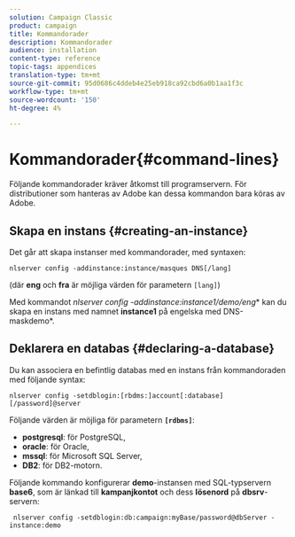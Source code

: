 ```yaml
---
solution: Campaign Classic
product: campaign
title: Kommandorader
description: Kommandorader
audience: installation
content-type: reference
topic-tags: appendices
translation-type: tm+mt
source-git-commit: 95d0686c4ddeb4e25eb918ca92cbd6a0b1aa1f3c
workflow-type: tm+mt
source-wordcount: '150'
ht-degree: 4%

---
```



# Kommandorader{#command-lines}

Följande kommandorader kräver åtkomst till programservern. För distributioner som hanteras av Adobe kan dessa kommandon bara köras av Adobe.

## Skapa en instans {#creating-an-instance}

Det går att skapa instanser med kommandorader, med syntaxen:

```
nlserver config -addinstance:instance/masques DNS[/lang]
```

(där **eng** och **fra** är möjliga värden för parametern `[lang]`)

Med kommandot **nlserver config -addinstance:instance1/demo*/eng** kan du skapa en instans med namnet **instance1** på engelska med DNS-maskdemo*.

## Deklarera en databas {#declaring-a-database}

Du kan associera en befintlig databas med en instans från kommandoraden med följande syntax:

```
nlserver config -setdblogin:[rbdms:]account[:database][/password]@server
```

Följande värden är möjliga för parametern **`[rdbms]`**:

* **postgresql**: för PostgreSQL,
* **oracle**: för Oracle,
* **mssql**: för Microsoft SQL Server,
* **DB2**: för DB2-motorn.

Följande kommando konfigurerar **demo**-instansen med SQL-typservern **base6**, som är länkad till **kampanjkontot** och dess **lösenord** på **dbsrv**-servern:

```
 nlserver config -setdblogin:db:campaign:myBase/password@dbServer -instance:demo
```

